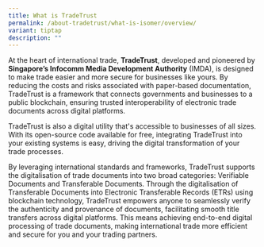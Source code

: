 ```yaml
---
title: What is TradeTrust
permalink: /about-tradetrust/what-is-isomer/overview/
variant: tiptap
description: ""
---
```

<p>At the heart of international trade, <strong>TradeTrust</strong>, developed and pioneered by<strong> Singapore’s Infocomm Media Development Authority</strong> (IMDA), is designed to make trade easier and more secure for businesses like yours. By reducing the costs and risks associated with paper-based documentation, TradeTrust is a framework that connects governments and businesses to a public blockchain, ensuring trusted interoperability of electronic trade documents across digital platforms.</p><p>TradeTrust is also a digital utility that's accessible to businesses of all sizes. With its open-source code available for free, integrating TradeTrust into your existing systems is easy, driving the digital transformation of your trade processes.</p><p>By leveraging international standards and frameworks, TradeTrust supports the digitalisation of trade documents into two broad categories: Verifiable Documents and Transferable Documents. Through the digitalisation of Transferable Documents into Electronic Transferable Records (ETRs) using blockchain technology, TradeTrust empowers anyone to seamlessly verify the authenticity and provenance of documents, facilitating smooth title transfers across digital platforms. This means achieving end-to-end digital processing of trade documents, making international trade more efficient and secure for you and your trading partners.</p>